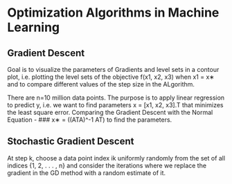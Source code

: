 # Optimization Algorithms in Machine Learning
 
## Gradient Descent 
Goal is to visualize the parameters of Gradients and level sets in a contour plot, i.e. plotting the level sets of the objective f(x1, x2, x3)  when x1 = x∗ and to compare different values of the step size in the ALgorithm.

There are n=10 million data points. The purpose is to apply linear regression to predict y, i.e. we want to find parameters x = [x1, x2, x3].T that minimizes the least square error. Comparing the Gradient Descent with the Normal Equation - ### x∗ = ((ATA)^-1 AT) to find the parameters.




## Stochastic Gradient Descent
At step k, choose a data point index ik uniformly randomly from the set of all indices {1, 2, . . . , n} and consider the iterations
where we replace the gradient in the GD method with a random estimate of it.

